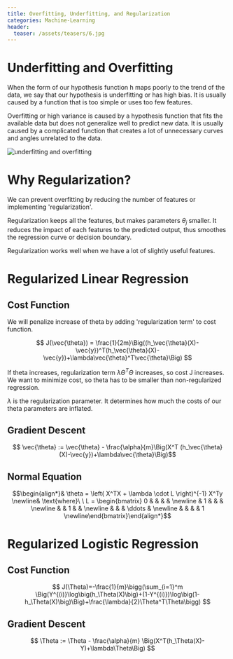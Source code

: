 ```yaml
---
title: Overfitting, Underfitting, and Regularization
categories: Machine-Learning
header:
  teaser: /assets/teasers/6.jpg
---
```


# Underfitting and Overfitting

When the form of our hypothesis function h maps poorly to the trend of the data, we say that our hypothesis is underfitting or has high bias. It is usually caused by a function that is too simple or uses too few features.

Overfitting or high variance is caused by a hypothesis function that fits the available data but does not generalize well to predict new data. It is usually caused by a complicated function that creates a lot of unnecessary curves and angles unrelated to the data.

![underfitting and overfitting](https://lh3.googleusercontent.com/qcLOC1nnMjeG2M11qy4ptbQFNL8kcP5ZoNOC_zDD7tJ65dXkbnSlxDIaLGAU_7mKI7sVvmo1vvp7HQS_RwCUfW-TSn4lM5XMMA3g_5dznvJHyBYCkAWoTEW87BIEbvaJomT1aaru2A=w2400)

# Why Regularization?

We can prevent overfitting by reducing the number of features or implementing 'regularization'.

Regularization keeps all the features, but makes parameters $\theta_j$ smaller. It reduces the impact of each features to the predicted output, thus smoothes the regression curve or decision boundary.

Regularization works well when we have a lot of slightly useful features.

# Regularized Linear Regression

## Cost Function

We will penalize increase of theta by adding 'regularization term' to cost function.

$$ J(\vec{\theta}) = \frac{1}{2m}\Big((h_\vec{\theta}(X)-\vec{y})^T(h_\vec{\theta}(X)-\vec{y})+\lambda\vec{\theta}^T\vec{\theta}\Big) $$

If theta increases, regularization term $\lambda\Theta^T\Theta$ increases, so cost J increases. We want to minimize cost, so theta has to be smaller than non-regularized regression.

$\lambda$ is the regularization parameter. It determines how much the costs of our theta parameters are inflated.

## Gradient Descent

$$ \vec{\theta} := \vec{\theta} - \frac{\alpha}{m}\Big(X^T (h_\vec{\theta}(X)-\vec{y})+\lambda\vec{\theta}\Big)$$

## Normal Equation

$$\begin{align*}& \theta = \left( X^TX + \lambda \cdot L \right)^{-1} X^Ty \newline& \text{where}\ \ L = \begin{bmatrix} 0 & & & & \newline & 1 & & & \newline & & 1 & & \newline & & & \ddots & \newline & & & & 1 \newline\end{bmatrix}\end{align*}$$

# Regularized Logistic Regression

## Cost Function

$$ J(\Theta)=-\frac{1}{m}\bigg(\sum_{i=1}^m \Big(Y^{(i)}\log\big(h_\Theta(X)\big)+(1-Y^{(i)})\log\big(1-h_\Theta(X)\big)\Big)+\frac{\lambda}{2}\Theta^T\Theta\bigg) $$


## Gradient Descent

$$ \Theta := \Theta - \frac{\alpha}{m} \Big(X^T(h_\Theta(X)-Y)+\lambda\Theta\Big) $$

